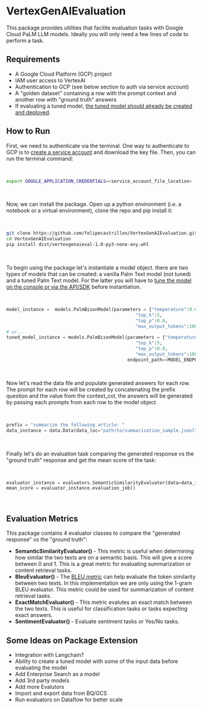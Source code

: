 # VertexGenAIEvaluation

This package provides utilities that facilite evaluation tasks with Google Cloud PaLM LLM models. Ideally you will only need a few lines of code to perform a task.

## Requirements ##

* A Google Cloud Platform (GCP) project
* IAM user access to VertexAI
* Authentication to GCP (see below section to auth via service account)
* A "golden dataset" containing a row with the prompt context and another row with "ground truth" answers
* If evaluating a tuned model, [the tuned model should already be created and deployed](https://cloud.google.com/vertex-ai/docs/generative-ai/models/tune-models). 

## How to Run ##

First, we need to authenticate via the terminal. One way to authenticate to GCP is to [create a service account](https://cloud.google.com/iam/docs/keys-create-delete) and download the key file. Then, you can run the terminal command:

&nbsp;
```bash
export GOOGLE_APPLICATION_CREDENTIALS=<service_account_file_location>
```
&nbsp;

Now, we can install the package. Open up a python environment (i.e. a notebook or a virtual environment), clone the repo and pip install it:

&nbsp;
``` bash
git clone https://github.com/felipecastrillon/VertexGenAIEvaluation.git
cd VertexGenAIEvaluation
pip install dist/vertexgenaieval-1.0-py3-none-any.whl
```
&nbsp;

To begin using the package let's instantiate a model object. there are two types of models that can be created: a vanilla Palm Text model (not tuned) and a tuned Palm Text model. For the latter you will have to [tune the model on the console or via the API/SDK](https://cloud.google.com/vertex-ai/docs/generative-ai/models/tune-models) before instantiation. 

&nbsp;
```python
model_instance =  models.PalmBisonModel(parameters = {"temperature":0.0,
                                                "top_k":5,
                                                "top_p":0.8,
                                                "max_output_tokens":1000}  )
# or...
tuned_model_instance = models.PalmBisonModel(parameters = {"temperature":0.0,
                                                "top_k":5,
                                                "top_p":0.8,
                                                "max_output_tokens":1000},
                                             endpoint_path=<MODEL_ENDPOINT>  )
```
&nbsp;

Now let's read the data file and populate generated answers for each row. The prompt for each row will be created by concatenating the prefix question and the value from the context_col, the answers will be generated by passing each prompts from each row to the model object. 

&nbsp;
```python
prefix = "summarize the following article: "
data_instance = data.Data(data_loc="path/to/summarization_sample.jsonl", prefix_question=prefix, context_col="article", ground_truth_col="summary", llm_model=model_instance)

```
&nbsp;

Finally let's do an evaluation task comparing the generated response vs the "ground truth" response and get the mean score of the task:

&nbsp;
```python
evaluator_instance = evaluators.SemanticSimilarityEvaluator(data=data_instance)
mean_score = evaluator_instance.evaluation_job()

```
&nbsp;

## Evaluation Metrics ##


This package contains 4 evaluator classes to compare the "generated response" vs the "ground truth":

- **SemanticSimilarityEvaluator()** - This metric is useful when determining how similar the two texts are on a semantic basis. This will give a score between 0 and 1. This is a great metric for  evaluating summarization or content retrieval tasks.
- **BleuEvaluator()** - The [BLEU metric](https://en.wikipedia.org/wiki/BLEU) can help evaluate the token similarity between two texts. In this implementation we are only using the 1-gram BLEU evaluator. This metric could be used for summarization of content retrieval tasks. 
- **ExactMatchEvaluator()** - This metric evalutes an exact match between the two texts. This is useful for classification tasks or tasks expecting exact answers. 
- **SentimentEvaluator()** - Evaluate sentiment tasks or Yes/No tasks. 

## Some Ideas on Package Extension ##


- Integration with Langchain?
- Ability to create a tuned model with some of the input data before evaluating the model
- Add Enterprise Search as a model
- Add 3rd party models
- Add more Evalutors
- Import and export data from BQ/GCS
- Run evaluators on Dataflow for better scale
